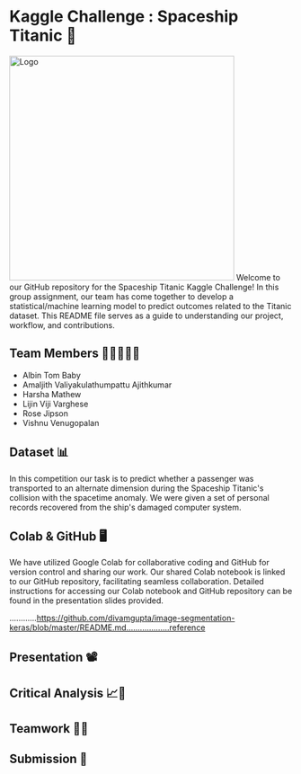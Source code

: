 # Kaggle Challenge : Spaceship Titanic :rocket:
<img src="https://storage.googleapis.com/kaggle-media/competitions/Spaceship%20Titanic/joel-filipe-QwoNAhbmLLo-unsplash.jpg" alt="Logo" width="400">
Welcome to our GitHub repository for the Spaceship Titanic Kaggle Challenge! In this group assignment, our team has come together to develop a statistical/machine learning model to predict outcomes related to the Titanic dataset. This README file serves as a guide to understanding our project, workflow, and contributions.

## Team Members 👩🏼‍🤝‍🧑🏼
* Albin Tom Baby
* Amaljith Valiyakulathumpattu Ajithkumar
* Harsha Mathew
* Lijin Viji Varghese
* Rose Jipson
* Vishnu Venugopalan

## Dataset 📊
In this competition our task is to predict whether a passenger was transported to an alternate dimension during the Spaceship Titanic's collision with the spacetime anomaly. We were given a set of personal records recovered from the ship's damaged computer system.

## Colab & GitHub 🖥
We have utilized Google Colab for collaborative coding and GitHub for version control and sharing our work. Our shared Colab notebook is linked to our GitHub repository, facilitating seamless collaboration. Detailed instructions for accessing our Colab notebook and GitHub repository can be found in the presentation slides provided.

............https://github.com/divamgupta/image-segmentation-keras/blob/master/README.md...................reference

## Presentation 📽️


## Critical Analysis 📈🔬

## Teamwork 🤝🌟

## Submission 📝
